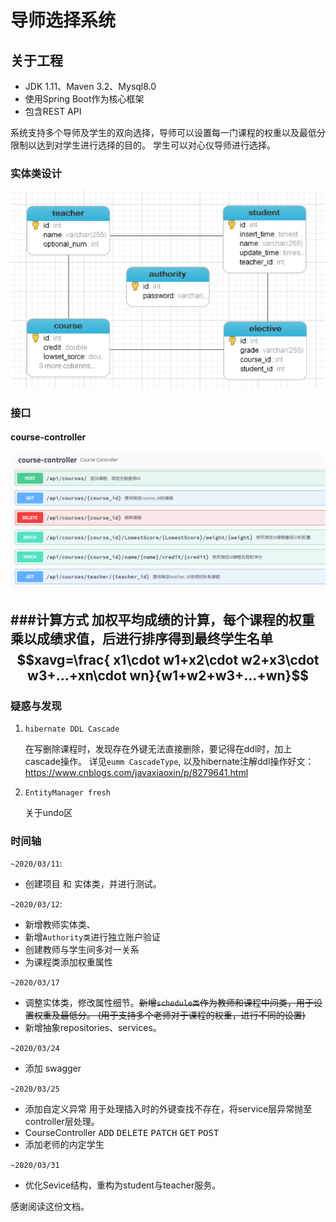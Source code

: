 # 导师选择系统

## 关于工程
- JDK 1.11、Maven 3.2、Mysql8.0
- 使用Spring Boot作为核心框架
- 包含REST API

系统支持多个导师及学生的双向选择，导师可以设置每一门课程的权重以及最低分限制以达到对学生进行选择的目的。
学生可以对心仪导师进行选择。

### 实体类设计
![DataBaseDesign](./docs/database_design.png)
### 接口
#### course-controller
![CourseController](./docs/CourseController.png)

###计算方式
加权平均成绩的计算，每个课程的权重乘以成绩求值，后进行排序得到最终学生名单  
$$xavg=\frac{ x1\cdot w1+x2\cdot w2+x3\cdot w3+...+xn\cdot wn}{w1+w2+w3+...+wn}$$
---

### 疑惑与发现
1. `hibernate DDL Cascade`  

    在写删除课程时，发现存在外键无法直接删除，要记得在ddl时，加上cascade操作。
    详见`eumm CascadeType`,
    以及hibernate注解ddl操作好文：https://www.cnblogs.com/javaxiaoxin/p/8279641.html
2.  `EntityManager fresh`

    关于undo区 

### 时间轴
`~2020/03/11`:  
- 创建项目 和 实体类，并进行测试。

`~2020/03/12`:  
- 新增教师实体类、  
- 新增`Authority类`进行独立账户验证   
- 创建教师与学生间多对一关系  
- 为课程类添加权重属性

`~2020/03/17`  
- 调整实体类，修改属性细节。~~新增`schedule类`作为教师和课程中间类，用于设置权重及最低分。
(用于支持多个老师对于课程的权重，进行不同的设置)~~  
- 新增抽象repositories、services。

`~2020/03/24`
- 添加 swagger

`~2020/03/25`
- 添加自定义异常 用于处理插入时的外键查找不存在，将service层异常抛至controller层处理。
- CourseController <KBD>ADD</KBD> <KBD>DELETE</KBD> <KBD>PATCH</KBD> <KBD>GET</KBD> <KBD>POST</KBD> 
- 添加老师的内定学生

`~2020/03/31`
- 优化Sevice结构，重构为student与teacher服务。

感谢阅读这份文档。
